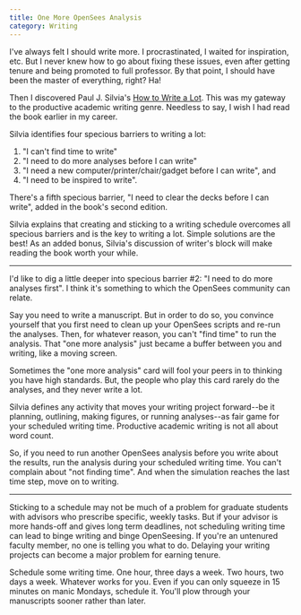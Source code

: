 ```yaml
---
title: One More OpenSees Analysis
category: Writing
---
```


I've always felt I should write more. I procrastinated, I waited for inspiration, etc. But I never knew how to go about fixing these issues, 
even after getting tenure and being promoted to full professor. By that point, I should have been the master of everything, right? Ha!

Then I discovered Paul J. Silvia's [How to Write a Lot](https://www.amazon.com/How-Write-Lot-Practical-Productive/dp/1433829738). 
This was my gateway to the productive academic writing genre. Needless to say, I wish I had read the book earlier in my career.

Silvia identifies four specious barriers to writing a lot:

1. "I can't find time to write"
2. "I need to do more analyses before I can write"
3. "I need a new computer/printer/chair/gadget before I can write", and 
4. "I need to be inspired to write".
 
There's a fifth specious barrier, "I need to clear the decks before I can write", added in the book's second edition.

Silvia explains that creating and sticking to a writing schedule overcomes all specious barriers and is the key to writing a lot. 
Simple solutions are the best! As an added bonus, Silvia's discussion of writer's block will make reading the book worth your while.

---

I'd like to dig a little deeper into specious barrier #2: "I need to do more analyses first". I think it's something to which the 
OpenSees community can relate.

Say you need to write a manuscript. But in order to do so, you convince yourself that you first need to clean up your OpenSees scripts 
and re-run the analyses. Then, for whatever reason, you can't "find time" to run the analysis. That "one more analysis" just became a 
buffer between you and writing, like a moving screen.

Sometimes the "one more analysis" card will fool your peers in to thinking you have high standards. But, the people who play this card 
rarely do the analyses, and they never write a lot.

Silvia defines any activity that moves your writing project forward--be it planning, outlining, making figures, or running analyses--as 
fair game for your scheduled writing time. Productive academic writing is not all about word count.

So, if you need to run another OpenSees analysis before you write about the results, run the analysis during your scheduled writing time. 
You can't complain about "not finding time". And when the simulation reaches the last time step, move on to writing.

---

Sticking to a schedule may not be much of a problem for graduate students with advisors who prescribe specific, weekly tasks. But if your 
advisor is more hands-off and gives long term deadlines, not scheduling writing time can lead to binge writing and binge OpenSeesing. 
If you're an untenured faculty member, no one is telling you what to do. Delaying your writing projects can become a major problem for 
earning tenure.

Schedule some writing time. One hour, three days a week. Two hours, two days a week.  Whatever works for you. Even if you can only squeeze 
in 15 minutes on manic Mondays, schedule it. You'll plow through your manuscripts sooner rather than later.
